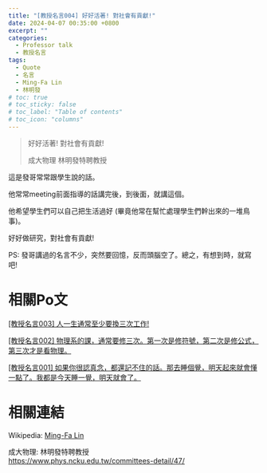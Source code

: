 ```yaml
---
title: "[教授名言004] 好好活著! 對社會有貢獻!"
date: 2024-04-07 00:35:00 +0800
excerpt: ""
categories: 
  - Professor talk
  - 教授名言
tags:
  - Quote
  - 名言
  - Ming-Fa Lin
  - 林明發
# toc: true
# toc_sticky: false
# toc_label: "Table of contents"
# toc_icon: "columns"
---
```


> 好好活著! 對社會有貢獻!
>
> 成大物理 林明發特聘教授

這是發哥常常跟學生說的話。

他常常meeting前面指導的話講完後，到後面，就講這個。

他希望學生們可以自己把生活過好 (畢竟他常在幫忙處理學生們幹出來的一堆鳥事)。

好好做研究，對社會有貢獻!

PS: 發哥講過的名言不少，突然要回憶，反而頭腦空了。總之，有想到時，就寫吧!

# 相關Po文

[[教授名言003] 人一生通常至少要換三次工作!](<https://hsienching.github.io/2024/04/06/Professor-Talk-003/>)

[[教授名言002] 物理系的課，通常要修三次。第一次是修符號，第二次是修公式，第三次才是看物理。](<https://hsienching.github.io/2024/04/04/Professor-Talk-002/>)

[[教授名言001] 如果你很認真念，都還記不住的話。那去睡個覺，明天起來就會懂一點了。我都是今天睡一覺，明天就會了。](<https://hsienching.github.io/2024/04/03/Professor-Talk-001/>)

# 相關連結

Wikipedia: [Ming-Fa Lin](<https://en.wikipedia.org/wiki/Ming-Fa_Lin>)

成大物理: 林明發特聘教授  
<https://www.phys.ncku.edu.tw/committees-detail/47/>  
